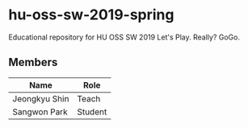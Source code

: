 # hu-oss-sw-2019-spring

Educational repository for HU OSS SW 2019
Let's Play.
Really?
GoGo.

## Members

| Name | Role |
|------|------|
|Jeongkyu Shin | Teach |
|Sangwon Park | Student | 
